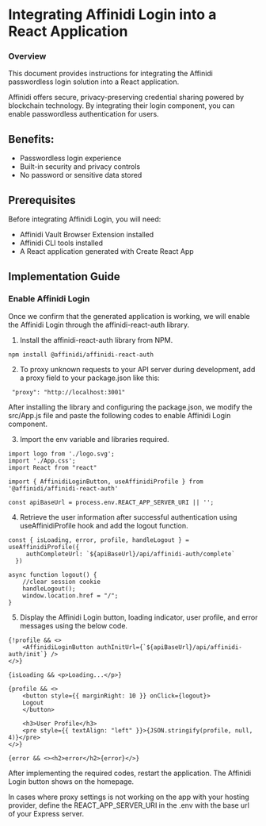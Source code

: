 # Integrating Affinidi Login into a React Application
### Overview
This document provides instructions for integrating the Affinidi passwordless login solution into a React application.

Affinidi offers secure, privacy-preserving credential sharing powered by blockchain technology. By integrating their login component, you can enable passwordless authentication for users.

## Benefits:

- Passwordless login experience
- Built-in security and privacy controls
- No password or sensitive data stored

## Prerequisites
Before integrating Affinidi Login, you will need:

- Affinidi Vault Browser Extension installed
- Affinidi CLI tools installed
- A React application generated with Create React App

## Implementation Guide

### Enable Affinidi Login

Once we confirm that the generated application is working, we will enable the Affinidi Login through the affinidi-react-auth  library.

1. Install the affinidi-react-auth library from NPM.
```
npm install @affinidi/affinidi-react-auth
```

2. To proxy unknown requests to your API server during development, add a proxy field to your package.json like this:
```
 "proxy": "http://localhost:3001"
```

After installing the library and configuring the package.json, we modify the src/App.js file and paste the following codes to enable Affinidi Login component.

3. Import the env variable and libraries required.
```
import logo from './logo.svg';
import './App.css';
import React from "react"

import { AffinidiLoginButton, useAffinidiProfile } from '@affinidi/affinidi-react-auth'

const apiBaseUrl = process.env.REACT_APP_SERVER_URI || '';
```

4. Retrieve the user information after successful authentication using useAffinidiProfile hook and add the logout function.
```
const { isLoading, error, profile, handleLogout } = useAffinidiProfile({
     authCompleteUrl: `${apiBaseUrl}/api/affinidi-auth/complete`
  })

async function logout() {
    //clear session cookie
    handleLogout();
    window.location.href = "/";
}
```

5. Display the Affinidi Login button, loading indicator, user profile, and error messages using the below code.
```
{!profile && <>
    <AffinidiLoginButton authInitUrl={`${apiBaseUrl}/api/affinidi-auth/init`} />
</>}

{isLoading && <p>Loading...</p>}

{profile && <>
    <button style={{ marginRight: 10 }} onClick={logout}>
    Logout
    </button>

    <h3>User Profile</h3>
    <pre style={{ textAlign: "left" }}>{JSON.stringify(profile, null, 4)}</pre>
</>}

{error && <><h2>error</h2>{error}</>}
```
After implementing the required codes, restart the application. The Affinidi Login button shows on the homepage.

In cases where proxy settings is not working on the app with your hosting provider, define the REACT_APP_SERVER_URI in the .env with the base url of your Express server.

